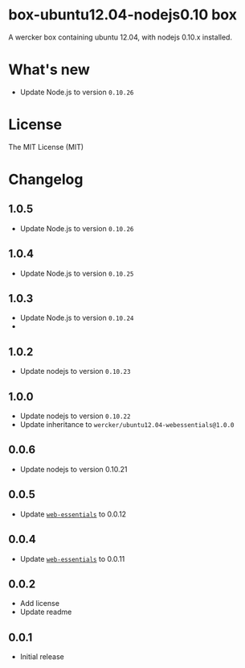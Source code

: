 # box-ubuntu12.04-nodejs0.10 box

A wercker box containing ubuntu 12.04, with nodejs 0.10.x installed.

# What's new

- Update Node.js to version `0.10.26`

# License

The MIT License (MIT)

# Changelog

## 1.0.5

- Update Node.js to version `0.10.26`

## 1.0.4

- Update Node.js to version `0.10.25`

## 1.0.3

- Update Node.js to version `0.10.24`
- 
## 1.0.2

- Update nodejs to version `0.10.23`

## 1.0.0

- Update nodejs to version `0.10.22`
- Update inheritance to `wercker/ubuntu12.04-webessentials@1.0.0`

## 0.0.6

- Update nodejs to version 0.10.21

## 0.0.5

- Update [`web-essentials`](https://app.wercker.com/#applications/51ab0c42df8960ba45003fd9/tab/details) to 0.0.12

## 0.0.4

- Update [`web-essentials`](https://app.wercker.com/#applications/51ab0c42df8960ba45003fd9/tab/details) to 0.0.11

## 0.0.2

- Add license
- Update readme

## 0.0.1

- Initial release
